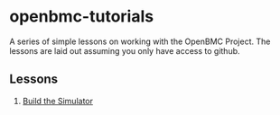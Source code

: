 # openbmc-tutorials
A series of simple lessons on working with the OpenBMC Project.
The lessons are laid out assuming you only have access to github.

## Lessons
1. [Build the Simulator](lessonsim101.md)